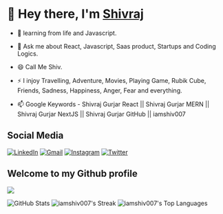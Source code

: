 # 👋 Hey there, I'm [Shivraj](https://shiv-s-portfolio.vercel.app)

- 🌱 learning from life and Javascript.
  
- 💬 Ask me about React, Javascript, Saas product, Startups and Coding Logics.
  
- 😄 Call Me Shiv.
  
- ⚡ I injoy Travelling, Adventure, Movies, Playing Game, Rubik Cube, Friends, Sadness, Happiness, Anger, Fear and everything.
  
- 📫  Google Keywords - Shivraj Gurjar React || Shivraj Gurjar MERN || Shivraj Gurjar NextJS || Shivraj Gurjar GitHub || iamshiv007


## Social Media

[![LinkedIn](https://img.shields.io/badge/LinkedIn-blue?style=for-the-badge&logo=linkedin&logoColor=white)](https://www.linkedin.com/in/shivraj-gurjar-iamshiv007007/)
[![Gmail](https://img.shields.io/badge/Gmail-D14836?style=for-the-badge&logo=gmail&logoColor=white)](mailto:iamshiv20032003@gmail.com)
[![Instagram](https://img.shields.io/badge/Instagram-E4405F?style=for-the-badge&logo=instagram&logoColor=white)](https://www.instagram.com/iam_shiv_726)
[![Twitter](https://img.shields.io/badge/Twitter-1DA1F2?style=for-the-badge&logo=twitter&logoColor=white)](https://twitter.com/ShivrajGurjar15)

## Welcome to my Github profile

![](https://komarev.com/ghpvc/?username=iamshiv007)

![GitHub Stats](https://github-readme-stats.vercel.app/api?username=iamshiv007&show_icons=true&theme=dark&count_private=true&include_all_commits=true)
![iamshiv007's Streak](https://github-readme-streak-stats.herokuapp.com/?user=iamshiv007&theme=dark)
![iamshiv007's Top Languages](https://github-readme-stats.vercel.app/api/top-langs/?username=iamshiv007&theme=dark&show_icons=true&layout=compact)
